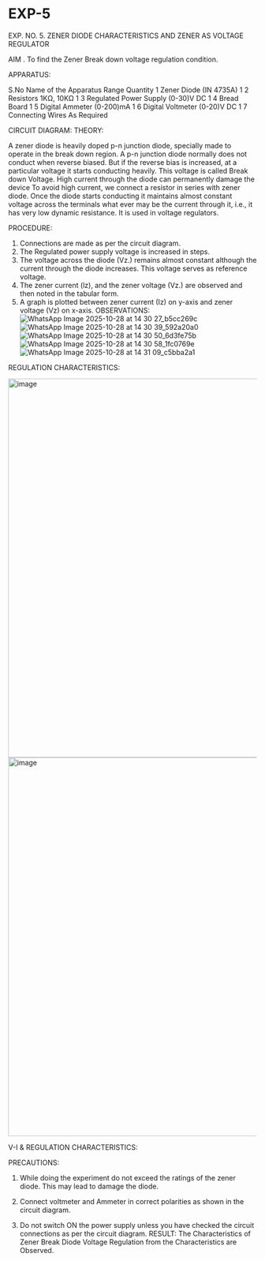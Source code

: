 # EXP-5
EXP. NO. 5. 		ZENER DIODE CHARACTERISTICS AND ZENER AS VOLTAGE REGULATOR

AIM
. To find the Zener Break down voltage regulation condition.

APPARATUS:

S.No	Name of the Apparatus	Range	Quantity
1	Zener Diode (IN 4735A)		1
2	Resistors	1KΩ, 10KΩ	1
3	Regulated Power Supply	(0-30)V DC	1
4	Bread Board		1
5	Digital Ammeter	(0-200)mA	1
6	Digital Voltmeter	(0-20)V DC	1
7	Connecting Wires	As Required	

CIRCUIT DIAGRAM:
THEORY:
	
A zener diode is heavily doped p-n junction diode, specially made to operate in the break down region. A p-n junction diode normally does not conduct when reverse biased. But if the reverse bias is increased, at a particular voltage it starts conducting heavily. This voltage is called Break down Voltage. High current through the diode can permanently damage the device To avoid high current, we connect a resistor in series with zener diode. Once the diode starts conducting it maintains almost constant voltage across the terminals what ever may be the current through it, i.e., it has very low dynamic resistance. It is used in voltage regulators.

PROCEDURE:

1. Connections are made as per the circuit diagram.
2. The Regulated power supply voltage is increased in steps.
3. The voltage across the diode (Vz.) remains almost constant although the current through the diode increases. This voltage serves as reference voltage.
4. The zener current (lz), and the zener voltage (Vz.) are observed and then noted in the tabular form.
4. A graph is plotted between zener current (Iz) on y-axis and zener voltage (Vz) on x-axis.
OBSERVATIONS:
![WhatsApp Image 2025-10-28 at 14 30 27_b5cc269c](https://github.com/user-attachments/assets/f3141bbb-eef9-46da-8f35-b30987b510ec)
![WhatsApp Image 2025-10-28 at 14 30 39_592a20a0](https://github.com/user-attachments/assets/e77407dc-8010-4cec-b18f-3d0fe7d0685a)
![WhatsApp Image 2025-10-28 at 14 30 50_6d3fe75b](https://github.com/user-attachments/assets/9f6dce06-31d1-4234-9e09-ba691351deab)
![WhatsApp Image 2025-10-28 at 14 30 58_1fc0769e](https://github.com/user-attachments/assets/4c5ba07f-e890-48cf-9e34-46222d728f62)
![WhatsApp Image 2025-10-28 at 14 31 09_c5bba2a1](https://github.com/user-attachments/assets/f0d764a9-fa03-4cde-a8df-e7d398cc1b51)

REGULATION CHARACTERISTICS:

<img width="1366" height="768" alt="image" src="https://github.com/user-attachments/assets/06852590-2ae4-4b65-9398-563a87e47c97" />
<img width="1366" height="768" alt="image" src="https://github.com/user-attachments/assets/b14f9920-f702-4f12-af3e-13780582d238" />


V-I & REGULATION CHARACTERISTICS:

PRECAUTIONS:

1. While doing the experiment do not exceed the ratings of the zener diode. This may lead to damage the diode.
2. Connect voltmeter and Ammeter in correct polarities as shown in the circuit diagram.

3. Do not switch ON the power supply unless you have checked the circuit connections as per the circuit diagram.
RESULT:
The Characteristics of Zener Break Diode Voltage Regulation from the Characteristics are Observed.
